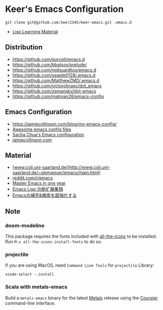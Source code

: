 # Keer's Emacs Configuration
```
git clone git@github.com:keer2345/keer-emacs.git .emacs.d
```
- [Lisp Learning Material](https://github.com/keer2345/lisp-learning)


## Distribution
- https://github.com/purcell/emacs.d
- https://github.com/bbatsov/prelude/
- https://github.com/redguardtoo/emacs.d
- https://github.com/seagle0128/.emacs.d
- https://github.com/MatthewZMD/.emacs.d
- https://github.com/victorolinasc/dot_emacs
- https://github.com/zamansky/dot-emacs
- https://github.com/matman26/emacs-config

## Emacs Configuration
- https://jamiecollinson.com/blog/my-emacs-config/
- [Awesome emacs config files](https://github.com/caisah/emacs.dz)
- [Sacha Chua's Emacs configuration](http://pages.sachachua.com/.emacs.d/Sacha.html)
- [jamiecollinson.com](https://jamiecollinson.com/blog/my-emacs-config/)

## Material
- [www.coli.uni-saarland.de](http://www.coli.uni-saarland.de/~slemaguer/emacs/main.html)
- [reddit.com/r/emacs](https://www.reddit.com/r/emacs)
- [Master Emacs in one year](https://github.com/redguardtoo/mastering-emacs-in-one-year-guide/blob/master/guide-zh.org)
- [Emacs Lisp 功能扩展集锦](https://my.oschina.net/alphajay/blog/152599#OSC_h3_2)
- [Emacsの補完&検索を超強化する](https://qiita.com/blue0513/items/c0dc35a880170997c3f5)

## Note
### doom-modeline
This package requires the fonts included with [all-the-icons](https://github.com/domtronn/all-the-icons.el) to be installed. Run `M-x all-the-icons-install-fonts` to do so.
### projectile
If you are using MacOS, need `Command Line Tools` for `projectile` Library:
```
xcode-select --install
```
### Scala with metals-emacs
Build a `metals-emacs` binary for the latest [Metals](https://scalameta.org/metals/docs/editors/emacs.html) release using the [Coursier](https://github.com/coursier/coursier) command-line interface.
